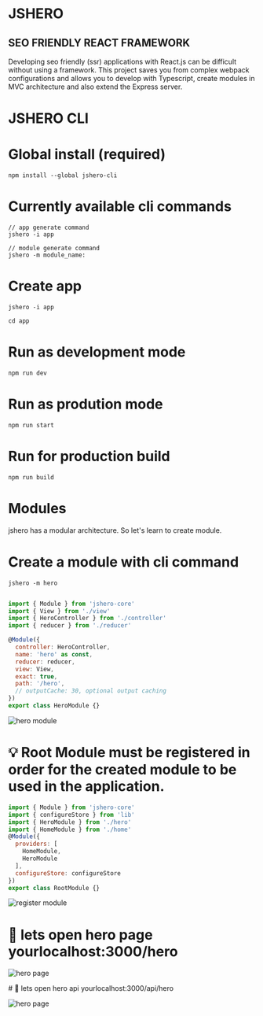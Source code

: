 # JSHERO 
## SEO FRIENDLY REACT FRAMEWORK

Developing seo friendly (ssr) applications with React.js can be difficult without using a framework. This project saves you from complex webpack configurations and allows you to develop with Typescript, create modules in MVC architecture and also extend the Express server.

# JSHERO CLI
# Global install (required)
```
npm install --global jshero-cli
```
# Currently available cli commands
```
// app generate command
jshero -i app

// module generate command
jshero -m module_name: 
```

# Create app
```
jshero -i app

cd app
```

# Run as development mode
```
npm run dev
```

# Run as prodution mode
```
npm run start
```

# Run for production build
```
npm run build
```

# Modules
jshero has a modular architecture. So let's learn to create module.

# Create a module with cli command
```
jshero -m hero 
```


```js

import { Module } from 'jshero-core'
import { View } from './view'
import { HeroController } from './controller'
import { reducer } from './reducer'

@Module({
  controller: HeroController,
  name: 'hero' as const,
  reducer: reducer,
  view: View,
  exact: true,
  path: '/hero',
  // outputCache: 30, optional output caching
})
export class HeroModule {}

```
![hero module](https://github.com/erdalugur/jshero/blob/master/docs/HeroModule.png)

# 💡 Root Module must be registered in order for the created module to be used in the application.

```javascript
import { Module } from 'jshero-core'
import { configureStore } from 'lib'
import { HeroModule } from './hero'
import { HomeModule } from './home'
@Module({
  providers: [
    HomeModule,
    HeroModule
  ],
  configureStore: configureStore
})
export class RootModule {}
```
![register module](/docs/register.png)

# 🥳 lets open hero page yourlocalhost:3000/hero

![hero page](/docs/HeroPage.png)


# 🥳 lets open hero api yourlocalhost:3000/api/hero

![hero page](/docs/HeroApi.png)



